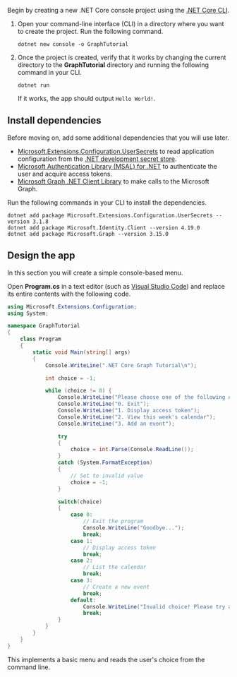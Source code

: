 <!-- markdownlint-disable MD002 MD041 -->

Begin by creating a new .NET Core console project using the [.NET Core CLI](/dotnet/core/tools/).

1. Open your command-line interface (CLI) in a directory where you want to create the project. Run the following command.

    ```Shell
    dotnet new console -o GraphTutorial
    ```

1. Once the project is created, verify that it works by changing the current directory to the **GraphTutorial** directory and running the following command in your CLI.

    ```Shell
    dotnet run
    ```

    If it works, the app should output `Hello World!`.

## Install dependencies

Before moving on, add some additional dependencies that you will use later.

- [Microsoft.Extensions.Configuration.UserSecrets](https://github.com/aspnet/extensions) to read application configuration from the [.NET development secret store](https://docs.microsoft.com/aspnet/core/security/app-secrets).
- [Microsoft Authentication Library (MSAL) for .NET](https://github.com/AzureAD/microsoft-authentication-library-for-dotnet) to authenticate the user and acquire access tokens.
- [Microsoft Graph .NET Client Library](https://github.com/microsoftgraph/msgraph-sdk-dotnet) to make calls to the Microsoft Graph.

Run the following commands in your CLI to install the dependencies.

```Shell
dotnet add package Microsoft.Extensions.Configuration.UserSecrets --version 3.1.8
dotnet add package Microsoft.Identity.Client --version 4.19.0
dotnet add package Microsoft.Graph --version 3.15.0
```

## Design the app

In this section you will create a simple console-based menu.

Open **Program.cs** in a text editor (such as [Visual Studio Code](https://code.visualstudio.com/)) and replace its entire contents with the following code.

```csharp
using Microsoft.Extensions.Configuration;
using System;

namespace GraphTutorial
{
    class Program
    {
        static void Main(string[] args)
        {
            Console.WriteLine(".NET Core Graph Tutorial\n");

            int choice = -1;

            while (choice != 0) {
                Console.WriteLine("Please choose one of the following options:");
                Console.WriteLine("0. Exit");
                Console.WriteLine("1. Display access token");
                Console.WriteLine("2. View this week's calendar");
                Console.WriteLine("3. Add an event");

                try
                {
                    choice = int.Parse(Console.ReadLine());
                }
                catch (System.FormatException)
                {
                    // Set to invalid value
                    choice = -1;
                }

                switch(choice)
                {
                    case 0:
                        // Exit the program
                        Console.WriteLine("Goodbye...");
                        break;
                    case 1:
                        // Display access token
                        break;
                    case 2:
                        // List the calendar
                        break;
                    case 3:
                        // Create a new event
                        break;
                    default:
                        Console.WriteLine("Invalid choice! Please try again.");
                        break;
                }
            }
        }
    }
}
```

This implements a basic menu and reads the user's choice from the command line.
